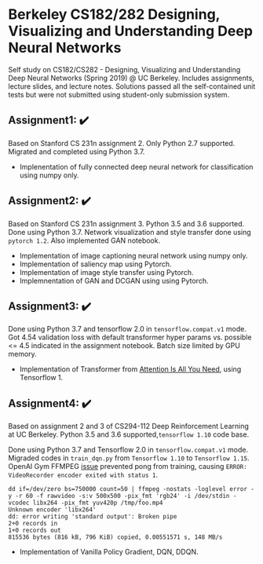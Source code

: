 # Berkeley CS182/282 Designing, Visualizing and Understanding Deep Neural Networks
Self study on CS182/CS282 - Designing, Visualizing and Understanding Deep Neural Networks (Spring 2019) @ UC Berkeley. Includes assignments, lecture slides, and lecture notes. Solutions passed all the self-contained unit tests but were not submitted using student-only submission system.

## Assignment1: :heavy_check_mark:
Based on Stanford CS 231n assignment 2. Only Python 2.7 supported. Migrated and completed using Python 3.7.

- Implenentation of fully connected deep neural network for classification using numpy only.

## Assignment2: :heavy_check_mark:
Based on Stanford CS 231n assignment 3. Python 3.5 and 3.6 supported. Done using Python 3.7. Network visualization and style transfer done using `pytorch 1.2`. Also implemented GAN notebook.

- Implementation of image captioning neural network using numpy only.
- Implementation of saliency map using Pytorch.
- Implementation of image style transfer using Pytorch.
- Implemnentation of GAN and DCGAN using using Pytorch.

## Assignment3: :heavy_check_mark:
Done using Python 3.7 and tensorflow 2.0 in `tensorflow.compat.v1` mode. Got 4.54 validation loss with default transformer hyper params vs. possible <= 4.5 indicated in the assignment notebook. Batch size limited by GPU memory.

- Implementation of Transformer from [Attention Is All You Need](https://arxiv.org/abs/1706.03762), using Tensorflow 1.

## Assignment4: :heavy_check_mark:
Based on assignment 2 and 3  of CS294-112 Deep Reinforcement Learning at UC Berkeley. Python 3.5 and 3.6 supported,`tensorflow 1.10` code base. 

Done using Python 3.7 and Tensorflow 2.0 in `tensorflow.compat.v1` mode. Migraded codes in `train_dqn.py` from `Tensorflow 1.10` to `Tensorflow 1.15`. OpenAI Gym FFMPEG [issue](https://github.com/openai/gym/issues/35) prevented pong from training, causing ```ERROR: VideoRecorder encoder exited with status 1```. 

```
dd if=/dev/zero bs=750000 count=50 | ffmpeg -nostats -loglevel error -y -r 60 -f rawvideo -s:v 500x500 -pix_fmt 'rgb24' -i /dev/stdin -vcodec libx264 -pix_fmt yuv420p /tmp/foo.mp4
Unknown encoder 'libx264'
dd: error writing 'standard output': Broken pipe
2+0 records in
1+0 records out
815536 bytes (816 kB, 796 KiB) copied, 0.00551571 s, 148 MB/s 
```

- Implementation of Vanilla Policy Gradient, DQN, DDQN.

